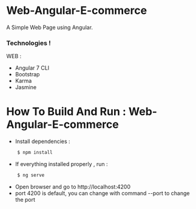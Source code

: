 # Web-Angular-E-commerce
A Simple Web Page using Angular.

### Technologies !
WEB :
  - Angular 7 CLI
  - Bootstrap
  - Karma
  - Jasmine

# How To Build And Run : Web-Angular-E-commerce
  - Install dependencies :
```sh
    $ npm install
```  
  - If everything installed properly , run :
```sh
    $ ng serve
```  
  - Open browser and go to http://localhost:4200
  - port 4200 is default, you can change with command --port to change the port
